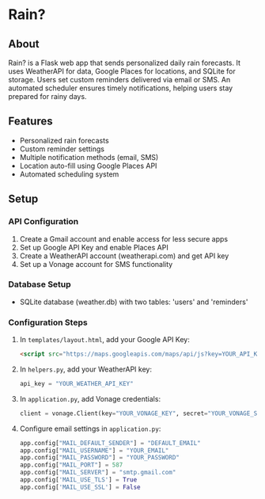 # Rain?

## About
Rain? is a Flask web app that sends personalized daily rain forecasts. It uses WeatherAPI for data, Google Places for locations, and SQLite for storage. Users set custom reminders delivered via email or SMS. An automated scheduler ensures timely notifications, helping users stay prepared for rainy days.

## Features
- Personalized rain forecasts
- Custom reminder settings
- Multiple notification methods (email, SMS)
- Location auto-fill using Google Places API
- Automated scheduling system

## Setup

### API Configuration
1. Create a Gmail account and enable access for less secure apps
2. Set up Google API Key and enable Places API
3. Create a WeatherAPI account (weatherapi.com) and get API key
4. Set up a Vonage account for SMS functionality

### Database Setup
- SQLite database (weather.db) with two tables: 'users' and 'reminders'

### Configuration Steps
1. In `templates/layout.html`, add your Google API Key:
   ```html
   <script src="https://maps.googleapis.com/maps/api/js?key=YOUR_API_KEY&libraries=places"></script>
   ```
2. In `helpers.py`, add your WeatherAPI key:
   ```python
   api_key = "YOUR_WEATHER_API_KEY"
   ```
3. In `application.py`, add Vonage credentials:
   ```python
   client = vonage.Client(key="YOUR_VONAGE_KEY", secret="YOUR_VONAGE_SECRET")
   ```
4. Configure email settings in `application.py`:
   ```python
   app.config["MAIL_DEFAULT_SENDER"] = "DEFAULT_EMAIL"
   app.config["MAIL_USERNAME"] = "YOUR_EMAIL"
   app.config["MAIL_PASSWORD"] = "YOUR_PASSWORD"
   app.config["MAIL_PORT"] = 587
   app.config["MAIL_SERVER"] = "smtp.gmail.com"
   app.config['MAIL_USE_TLS'] = True
   app.config['MAIL_USE_SSL'] = False
   ```
